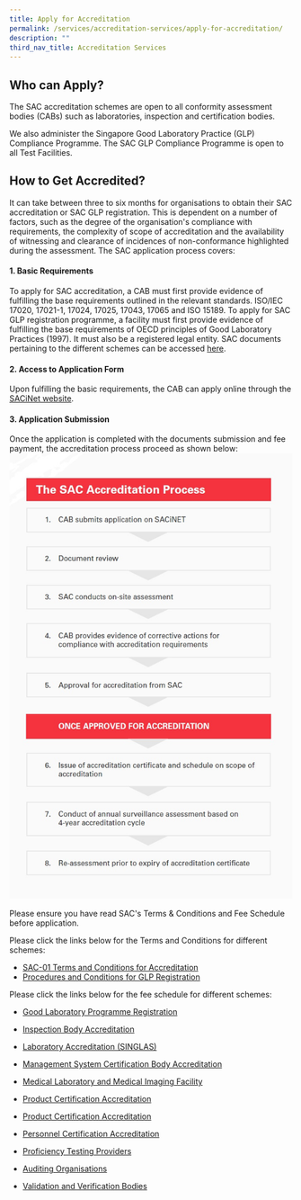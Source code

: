 ```yaml
---
title: Apply for Accreditation
permalink: /services/accreditation-services/apply-for-accreditation/
description: ""
third_nav_title: Accreditation Services
---
```

## Who can Apply?
The SAC accreditation schemes are open to all conformity assessment bodies (CABs) such as laboratories, inspection and certification bodies.

We also administer the Singapore Good Laboratory Practice (GLP) Compliance Programme. The SAC GLP Compliance Programme is open to all Test Facilities.

## How to Get Accredited?

It can take between three to six months for organisations to obtain their SAC accreditation or SAC GLP registration.  This is dependent on a number of factors, such as the degree of the organisation's compliance with requirements, the complexity of scope of accreditation and the availability of witnessing and clearance of incidences of non-conformance highlighted during the assessment. The SAC application process covers:

#### 1. Basic Requirements

To apply for SAC accreditation, a CAB must first provide evidence of fulfilling the base requirements outlined in the relevant standards. ISO/IEC 17020, 17021-1, 17024, 17025, 17043, 17065 and ISO 15189. To apply for SAC GLP registration programme, a facility must first provide evidence of fulfilling the base requirements of OECD principles of Good Laboratory Practices (1997).  It must also be a registered legal entity. SAC documents pertaining to the different schemes can be accessed [here](/resources/sac-documents).
 
  
#### 2. Access to Application Form
Upon fulfilling the basic requirements, the CAB can apply online through the [SACiNet website](https://sacinet2.enterprisesg.gov.sg/).


#### 3. Application Submission
Once the application is completed with the documents submission and fee payment, the accreditation process proceed as shown below:
![sac accreditation process flow chart](/images/services/sac-accreditation-process-flowchart.jpg)

Please ensure you have read SAC's Terms &amp; Conditions and Fee Schedule before application.  

Please click the links below for the Terms and Conditions for different schemes:

* [SAC-01 Terms and Conditions for Accreditation](/files/Documents/SAC-01-16-Feb-2020.pdf)
* [Procedures and Conditions for GLP Registration](/files/Documents/Glp/GLP-01-16-Feb-2020.pdf)

Please click the links below for the fee schedule for different schemes: 

* [Good Laboratory Programme Registration](/files/Documents/Glp/GLP02-GLP-Fee-structure-11Oct2019.pdf)
* [Inspection Body Accreditation](/files/Documents/Inspection%20body%20accreditation/IB-02-Fee-Schedule-(09-July-2018).pdf)
*  [Laboratory Accreditation (SINGLAS)](/files/Documents/Laboratory%20Accreditation/testing-and-calibration-documents/general-requirements/SAC-SINGLAS-003-(29-March-2019).pdf)
* [Management System Certification Body Accreditation](/files/Documents/Management%20system%20and%20products%20certification/MS-Fees-Schedule-(MSDOC04)-5-July-2018.pdf)
* [Medical Laboratory and Medical Imaging Facility](/files/Documents/Laboratory%20Accreditation/medical-testing-and-medical-imaging-documents/requirements-for-quality-and-competence/SAC-SINGLAS-003-MED-MI-29-Mar-2019.pdf)
* [Product Certification Accreditation](/files/Documents/Management%20system%20and%20products%20certification/Pdt-Fees-Schedule-(PDOC04)-1-Jan-2020.pdf)

* [Product Certification Accreditation](/files/documents/management-system-and-products-certification/Pdt-Fees-Schedule-(PDOC04)-1-Jan-2020.pdf)
* [Personnel Certification Accreditation](/files/documents/management-system-and-products-certification/PC-Fees-Schedule-(PCDOC04)-1-Jan-2020.pdf)
* [Proficiency Testing Providers](/files/documents/proficiency-testing-providers/PTP-002-(18-April-2018).pdf)
* [Auditing Organisations](/files/documents/management-system-and-products-certification/AO-Fees-Schedule-(AODOC04)-5-July-2018.pdf)
* [Validation and Verification Bodies](/files/documents/validation-and-verification-bodies/VB-Fees-Schedule-(VBDOC04)-10-October-2018.pdf)